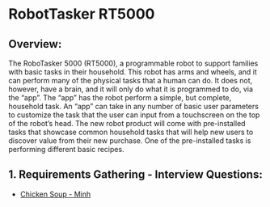 # RobotTasker RT5000

## Overview:
The RoboTasker 5000 (RT5000), a programmable robot to support families with basic tasks in their household. This robot has arms and wheels, and it can perform many of the physical tasks that a human can do. It does not, however, have a brain, and it will only do what it is programmed to do, via the “app”. The “app” has the robot perform a simple, but complete, household task. An “app” can take in any number of basic user parameters to customize the task that the user can input from a touchscreen on the top of the robot’s head. 
The new robot product will come with pre-installed tasks that showcase common household tasks that will help new users to discover value from their new purchase. One of the pre-installed tasks is performing different basic recipes.

## 1. Requirements Gathering - Interview Questions: 
- [Chicken Soup - Minh](/Minh/MinhIQ.md)
